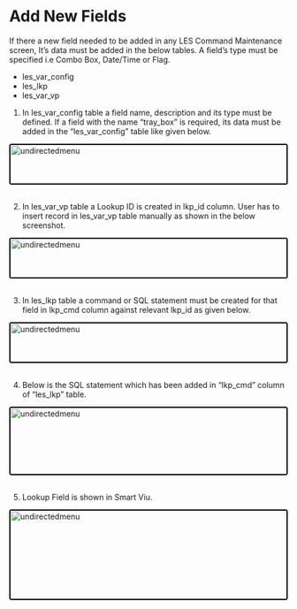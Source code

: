 # Add New Fields

If there a new field needed to be added in any LES Command Maintenance screen, It’s data must be added in the below tables. A field’s type must be specified i.e Combo Box, Date/Time or Flag.
 - les_var_config
 - les_lkp
 - les_var_vp

1. In les_var_config table a field name, description and its type must be defined. If a field with the name “tray_box” is required, its data must be added in the “les_var_config” table like given below.

<img src="./Attachments/Bundles/LES_Cmd_Tbl1.png" alt="undirectedmenu" style="height: 70px; width:500px;margin:auto;display:block; cursor: zoom-in; 
border: 2px solid #000000; border-radius: 4px;"
onclick="this.style.height='400px'; this.style.cursor='zoom-out';" 
ondblclick="this.style.height='200px'; this.style.cursor='zoom-in';">
</br>

2.	In les_var_vp table a Lookup ID is created in lkp_id column.  User has to insert record in les_var_vp table manually as shown in the below screenshot.

<img src="./Attachments/Bundles/LES_Cmd_Tbl2.png" alt="undirectedmenu" style="height: 70px; width:500px;margin:auto;display:block; cursor: zoom-in; 
border: 2px solid #000000; border-radius: 4px;"
onclick="this.style.height='400px'; this.style.cursor='zoom-out';" 
ondblclick="this.style.height='200px'; this.style.cursor='zoom-in';">
</br>

3. In les_lkp table a command or SQL statement must be created for that field in lkp_cmd column against relevant lkp_id as given below.

<img src="./Attachments/Bundles/LES_Cmd_Tbl3.png" alt="undirectedmenu" style="height: 70px; width:500px;margin:auto;display:block; cursor: zoom-in; 
border: 2px solid #000000; border-radius: 4px;"
onclick="this.style.height='400px'; this.style.cursor='zoom-out';" 
ondblclick="this.style.height='200px'; this.style.cursor='zoom-in';">
</br>

4. Below is the SQL statement which has been added in “lkp_cmd” column of “les_lkp” table.

<img src="./Attachments/Bundles/Lkp_Cmd_SQL.png" alt="undirectedmenu" style="height: 120px; width :500px ;margin:auto;display:block; cursor: zoom-in; 
border: 2px solid #000000; border-radius: 4px;"
onclick="this.style.height='400px'; this.style.cursor='zoom-out';" 
ondblclick="this.style.height='200px'; this.style.cursor='zoom-in';">
</br>

5. Lookup Field is shown in Smart Viu.

<img src="./Attachments/Bundles/Lkp_Fields.png" alt="undirectedmenu" style="height: 160px; width :500px ;margin:auto;display:block; cursor: zoom-in; 
border: 2px solid #000000; border-radius: 4px;"
onclick="this.style.height='400px'; this.style.cursor='zoom-out';" 
ondblclick="this.style.height='200px'; this.style.cursor='zoom-in';">
</br>